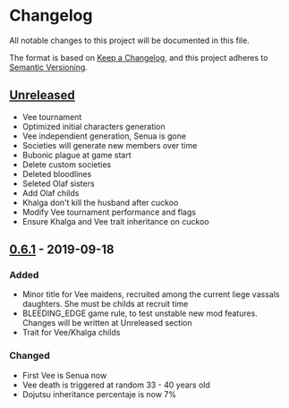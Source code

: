 # Changelog
All notable changes to this project will be documented in this file.

The format is based on [Keep a Changelog](https://keepachangelog.com/en/1.0.0/),
and this project adheres to [Semantic Versioning](https://semver.org/spec/v2.0.0.html).

## [Unreleased]
- Vee tournament
- Optimized initial characters generation
- Vee independient generation, Senua is gone
- Societies will generate new members over time
- Bubonic plague at game start
- Delete custom societies
- Deleted bloodlines
- Seleted Olaf sisters
- Add Olaf childs 
- Khalga don't kill the husband after cuckoo
- Modify Vee tournament performance and flags
- Ensure Khalga and Vee trait inheritance on cuckoo

## [0.6.1] - 2019-09-18
### Added

- Minor title for Vee maidens, recruited among the current liege vassals daughters. She must be childs at recruit time
- BLEEDING_EDGE game rule, to test unstable new mod features. Changes will be written at Unreleased section
- Trait for Vee/Khalga childs

### Changed
- First Vee is Senua now
- Vee death is triggered at random 33 - 40 years old
- Dojutsu inheritance percentaje is now 7%

[Unreleased]: https://github.com/olivierlacan/keep-a-changelog/compare/v0.6.1...HEAD
[0.6.1]: https://github.com/olivierlacan/keep-a-changelog/compare/v0.6.0...v0.6.1
